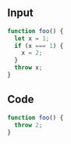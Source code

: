 
## Input

```javascript
function foo() {
  let x = 1;
  if (x === 1) {
    x = 2;
  }
  throw x;
}

```

## Code

```javascript
function foo() {
  throw 2;
}

```
      